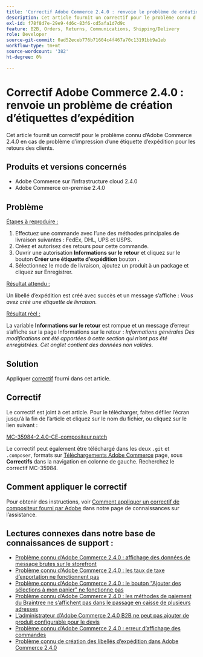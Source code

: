```yaml
---
title: 'Correctif Adobe Commerce 2.4.0 : renvoie le problème de création des libellés d’expédition'
description: Cet article fournit un correctif pour le problème connu d’Adobe Commerce 2.4.0 en cas de problème d’impression d’une étiquette d’expédition pour les retours des clients.
exl-id: f78f8d7e-29e9-4d6c-83f6-cd5afa1d7d9c
feature: B2B, Orders, Returns, Communications, Shipping/Delivery
role: Developer
source-git-commit: 0ad52eceb776b71604c4f467a70c13191bb9a1eb
workflow-type: tm+mt
source-wordcount: '382'
ht-degree: 0%

---
```


# Correctif Adobe Commerce 2.4.0 : renvoie un problème de création d’étiquettes d’expédition

Cet article fournit un correctif pour le problème connu d’Adobe Commerce 2.4.0 en cas de problème d’impression d’une étiquette d’expédition pour les retours des clients.

## Produits et versions concernés

* Adobe Commerce sur l’infrastructure cloud 2.4.0
* Adobe Commerce on-premise 2.4.0

## Problème

<u>Étapes à reproduire :</u>

1. Effectuez une commande avec l’une des méthodes principales de livraison suivantes : FedEx, DHL, UPS et USPS.
1. Créez et autorisez des retours pour cette commande.
1. Ouvrir une autorisation **Informations sur le retour** et cliquez sur le bouton **Créer une étiquette d’expédition** bouton .
1. Sélectionnez le mode de livraison, ajoutez un produit à un package et cliquez sur Enregistrer.

<u>Résultat attendu :</u>

Un libellé d’expédition est créé avec succès et un message s’affiche : *Vous avez créé une étiquette de livraison.*

<u>Résultat réel :</u>

La variable **Informations sur le retour** est rompue et un message d’erreur s’affiche sur la page Informations sur le retour : *Informations générales Des modifications ont été apportées à cette section qui n’ont pas été enregistrées. Cet onglet contient des données non valides*.

## Solution

Appliquer [correctif](assets/MC-35984-2.4.0-CE-composer.patch.zip) fourni dans cet article.

## Correctif

Le correctif est joint à cet article. Pour le télécharger, faites défiler l’écran jusqu’à la fin de l’article et cliquez sur le nom du fichier, ou cliquez sur le lien suivant :

[MC-35984-2.4.0-CE-compositeur.patch](assets/MC-35984-2.4.0-CE-composer.patch.zip)

Le correctif peut également être téléchargé dans les deux `.git` et `.composer`, formats sur [Téléchargements Adobe Commerce](https://magento.com/tech-resources/download) page, sous **Correctifs** dans la navigation en colonne de gauche. Recherchez le correctif MC-35984.

## Comment appliquer le correctif

Pour obtenir des instructions, voir [Comment appliquer un correctif de compositeur fourni par Adobe](/help/how-to/general/how-to-apply-a-composer-patch-provided-by-magento.md) dans notre page de connaissances sur l’assistance.

## Lectures connexes dans notre base de connaissances de support :

* [Problème connu d’Adobe Commerce 2.4.0 : affichage des données de message brutes sur le storefront](/help/troubleshooting/storefront/magento-2-4-0-issue-storefront-raw-message-data-display.md)
* [Problème connu d’Adobe Commerce 2.4.0 : les taux de taxe d’exportation ne fonctionnent pas](/help/troubleshooting/miscellaneous/magento-2-4-0-known-issue-export-tax-rates-does-not-work.md)
* [Problème connu d’Adobe Commerce 2.4.0 : le bouton &quot;Ajouter des sélections à mon panier&quot; ne fonctionne pas](/help/troubleshooting/miscellaneous/magento-2-4-0-add-selections-to-my-cart-does-not-work.md)
* [Problème connu d’Adobe Commerce 2.4.0 : les méthodes de paiement du Braintree ne s’affichent pas dans le passage en caisse de plusieurs adresses](/help/troubleshooting/payments/magento-2-4-0-braintree-not-in-multiple-addresses-checkout.md)
* [L’administrateur d’Adobe Commerce 2.4.0 B2B ne peut pas ajouter de produit configurable pour le devis](/help/troubleshooting/miscellaneous/magento-2-4-0-b2b-admin-can-t-add-configurable-product-to-quote.md)
* [Problème connu d’Adobe Commerce 2.4.0 : erreur d’affichage des commandes](/help/troubleshooting/storefront/magento-2-4-0-known-issue-orders-display-error.md)
* [Problème connu de création des libellés d’expédition dans Adobe Commerce 2.4.0](/help/troubleshooting/known-issues-patches-attached/shipping-labels-creation-known-issue-in-magento-2-4-0.md)
